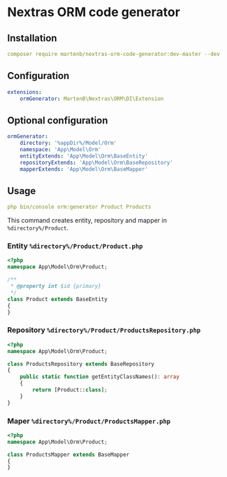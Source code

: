 # Nextras ORM code generator

## Installation
```yaml
composer require martenb/nextras-orm-code-generator:dev-master --dev
```

## Configuration

```yaml
extensions:
    ormGenerator: MartenB\Nextras\ORM\DI\Extension
```

## Optional configuration

```yaml
ormGenerator:
    directory: '%appDir%/Model/Orm'
    namespace: 'App\Model\Orm'
    entityExtends: 'App\Model\Orm\BaseEntity'
    repositoryExtends: 'App\Model\Orm\BaseRepository'
    mapperExtends: 'App\Model\Orm\BaseMapper'
```

## Usage

```yaml
php bin/console orm:generator Product Products
```

This command creates entity, repository and mapper in ```%directory%/Product```.

### Entity ```%directory%/Product/Product.php```

```php
<?php
namespace App\Model\Orm\Product;

/**
 * @property int $id {primary}
 */
class Product extends BaseEntity
{
}
```

### Repository ```%directory%/Product/ProductsRepository.php```

```php
<?php
namespace App\Model\Orm\Product;

class ProductsRepository extends BaseRepository
{
	public static function getEntityClassNames(): array
	{
		return [Product::class];
	}
}
```

### Maper ```%directory%/Product/ProductsMapper.php```

```php
<?php
namespace App\Model\Orm\Product;

class ProductsMapper extends BaseMapper
{
}
```
